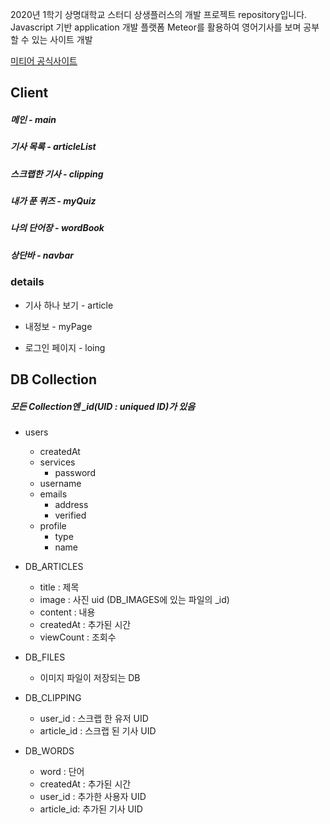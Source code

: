 2020년 1학기 상명대학교 스터디 상생플러스의 개발 프로젝트 repository입니다.   
Javascript 기반 application 개발 플랫폼 Meteor를 활용하여 영어기사를 보며 공부할 수 있는 사이트 개발

[미티어 공식사이트](https://www.meteor.com/)

## Client
##### 메인 - main
##### 기사 목록 - articleList
##### 스크랩한 기사 - clipping
##### 내가 푼 퀴즈 - myQuiz
##### 나의 단어장 - wordBook
##### 상단바 - navbar

### details
* 기사 하나 보기 - article

* 내정보 - myPage
* 로그인 페이지 - loing

## DB Collection
##### 모든 Collection엔 _id(UID : uniqued ID)가 있음
* users
    * createdAt
    * services
        * password
    * username
    * emails
        * address
        * verified
    * profile
        * type
        * name
        

* DB_ARTICLES
    * title : 제목
    * image : 사진 uid (DB_IMAGES에 있는 파일의 _id)
    * content : 내용
    * createdAt : 추가된 시간
    * viewCount : 조회수
    
        
* DB_FILES
    * 이미지 파일이 저장되는 DB
    
* DB_CLIPPING
    * user_id : 스크랩 한 유저 UID
    * article_id : 스크랩 된 기사 UID

* DB_WORDS
    * word : 단어
    * createdAt : 추가된 시간
    * user_id : 추가한 사용자 UID
    * article_id: 추가된 기사 UID


